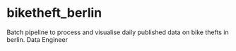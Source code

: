 # biketheft_berlin
Batch pipeline to process and visualise daily published data on bike thefts in berlin. Data Engineer
